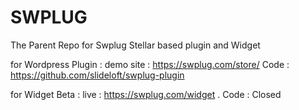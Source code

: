 # SWPLUG
The Parent Repo for Swplug Stellar based plugin and Widget

for Wordpress Plugin : demo site : https://swplug.com/store/  Code : https://github.com/slideloft/swplug-plugin

for Widget Beta : live : https://swplug.com/widget . Code : Closed
